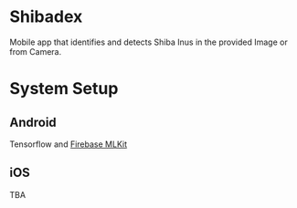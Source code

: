 # Shibadex
Mobile app that identifies and detects Shiba Inus in the provided Image or from Camera.

# System Setup

## Android
Tensorflow and [Firebase MLKit](https://firebase.google.com/docs/ml-kit)

## iOS
TBA
